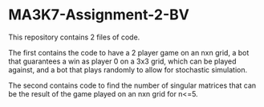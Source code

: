# MA3K7-Assignment-2-BV

This repository contains 2 files of code. 

The first contains the code to have a 2 player game on an nxn grid, a bot that guarantees a win as player 0 on a 3x3 grid, which can be played against, and a bot that plays randomly to allow for stochastic simulation.

The second contains code to find the number of singular matrices that can be the result of the game played on an nxn grid for n<=5.

